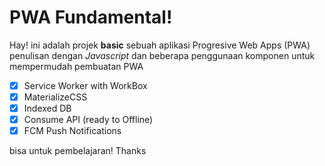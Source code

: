 # PWA Fundamental!

Hay! ini adalah projek **basic** sebuah aplikasi Progresive Web Apps (PWA) penulisan dengan *Javascript* dan beberapa penggunaan komponen untuk mempermudah pembuatan PWA

 - [x] Service Worker with WorkBox
 - [x] MaterializeCSS
 - [x] Indexed DB
 - [x] Consume API (ready to Offline)
 - [x] FCM Push Notifications
 
 bisa untuk pembelajaran! Thanks

